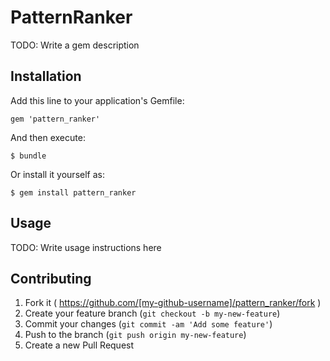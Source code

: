 # PatternRanker

TODO: Write a gem description

## Installation

Add this line to your application's Gemfile:

    gem 'pattern_ranker'

And then execute:

    $ bundle

Or install it yourself as:

    $ gem install pattern_ranker

## Usage

TODO: Write usage instructions here

## Contributing

1. Fork it ( https://github.com/[my-github-username]/pattern_ranker/fork )
2. Create your feature branch (`git checkout -b my-new-feature`)
3. Commit your changes (`git commit -am 'Add some feature'`)
4. Push to the branch (`git push origin my-new-feature`)
5. Create a new Pull Request
